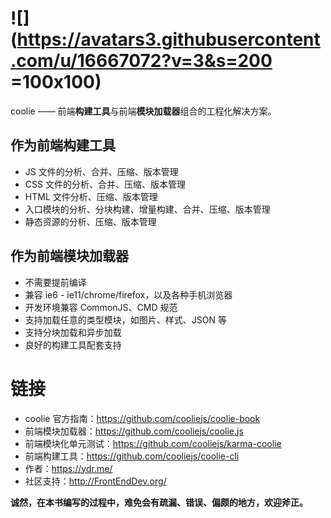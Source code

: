 # ![](https://avatars3.githubusercontent.com/u/16667072?v=3&s=200 =100x100)
coolie —— 前端**构建工具**与前端**模块加载器**组合的工程化解决方案。


## 作为前端构建工具
- JS 文件的分析、合并、压缩、版本管理
- CSS 文件的分析、合并、压缩、版本管理
- HTML 文件分析、压缩、版本管理
- 入口模块的分析、分块构建、增量构建、合并、压缩、版本管理
- 静态资源的分析、压缩、版本管理


## 作为前端模块加载器
- 不需要提前编译
- 兼容 ie6 - ie11/chrome/firefox，以及各种手机浏览器
- 开发环境兼容 CommonJS、CMD 规范
- 支持加载任意的类型模块，如图片、样式、JSON 等
- 支持分块加载和异步加载
- 良好的构建工具配套支持


# 链接
- coolie 官方指南：<https://github.com/cooliejs/coolie-book>
- 前端模块加载器：<https://github.com/cooliejs/coolie.js>
- 前端模块化单元测试：<https://github.com/cooliejs/karma-coolie>
- 前端构建工具：<https://github.com/cooliejs/coolie-cli>
- 作者：<https://ydr.me/>
- 社区支持：<http://FrontEndDev.org/>


**诚然，在本书编写的过程中，难免会有疏漏、错误、偏颇的地方，欢迎斧正。**
